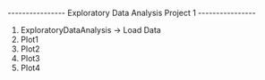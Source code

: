 ---------------- Exploratory Data Analysis Project  1 ----------------

1. ExploratoryDataAnalysis -> Load Data
2. Plot1
3. Plot2
4. Plot3
5. Plot4